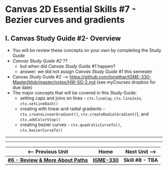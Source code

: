 # Canvas 2D Essential Skills #7 - Bezier curves and gradients

## I. Canvas Study Guide #2-  Overview
- You will be review these concepts on your own by completing the Study Guide
- *Canvas Study Guide #2* ??
  - but when did *Canvas Study Guide #1* happen? 
  - answer:  we did not assign *Canvas Study Guide #1* this semester
- Canvas Study Guide #2 --> https://github.com/tonethar/IGME-330-Master/blob/master/notes/HW-SG-2.md (see myCourses dropbox for due date)
- The major concepts that will be covered in this Study Guide:
  - setting caps and joins on lines - `ctx.lineCap`, `ctx.lineJoin`, `ctx.setLineDash()`
  - creating with linear and radial gradients - `ctx.createLinearGradient()`, `ctx.createRadialGradient(`), and `ctx.addColorStop()`
  - creating bezier curves - `ctx.quadraticCurveTo()`, `ctx.bezierCurveTo()`


<hr><hr>

| <-- Previous Unit | Home | Next Unit -->
| --- | --- | --- 
|  [**#6 - Review & More About Paths**](6-review-and-more-about-paths.md) |  [**IGME-330**](../README.md) | **Skill #8 - TBA**
